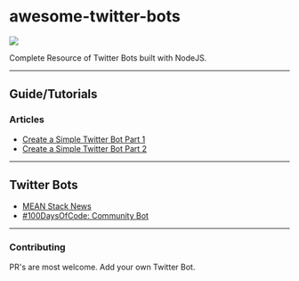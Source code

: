 # awesome-twitter-bots

![](http://i.imgur.com/ivEkO6x.jpg)

Complete Resource of Twitter Bots built with NodeJS.

---

## Guide/Tutorials

### Articles
* [Create a Simple Twitter Bot Part 1](https://hackernoon.com/create-a-simple-twitter-bot-with-node-js-5b14eb006c08)
* [Create a Simple Twitter Bot Part 2](https://community.risingstack.com/how-to-make-a-twitter-bot-with-node-js/)

---

## Twitter Bots 
* [MEAN Stack News](https://twitter.com/nodejstweet)
* [#100DaysOfCode: Community Bot](https://twitter.com/_100DaysOfCode)

---

### Contributing
PR's are most welcome. Add your own Twitter Bot.
